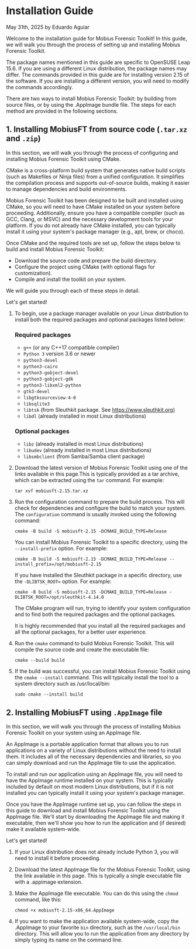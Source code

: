 # Installation Guide
May 31th, 2025 by Eduardo Aguiar


Welcome to the installation guide for Mobius Forensic Toolkit! In this
guide, we will walk you through the process of setting up and installing
Mobius Forensic Toolkit.

The package names mentioned in this guide are specific to OpenSUSE Leap
15.6. If you are using a different Linux distribution, the package names
may differ. The commands provided in this guide are for installing
version 2.15 of the software. If you are installing a different version,
you will need to modify the commands accordingly.

There are two ways to install Mobius Forensic Toolkit: by building from
source files, or by using the .AppImage bundle file. The steps for each
method are provided in the following sections.

## 1. Installing MobiusFT from source code (`.tar.xz` and `.zip`)

In this section, we will walk you through the process of configuring and
installing Mobius Forensic Toolkit using CMake.

CMake is a cross-platform build system that generates native build
scripts (such as Makefiles or Ninja files) from a unified configuration.
It simplifies the compilation process and supports out-of-source builds,
making it easier to manage dependencies and build environments.

Mobius Forensic Toolkit has been designed to be built and installed
using CMake, so you will need to have CMake installed on your system
before proceeding. Additionally, ensure you have a compatible compiler
(such as GCC, Clang, or MSVC) and the necessary development tools for
your platform. If you do not already have CMake installed, you can
typically install it using your system's package manager (e.g., apt,
brew, or choco).

Once CMake and the required tools are set up, follow the steps below to
build and install Mobius Forensic Toolkit:

-   Download the source code and prepare the build directory.
-   Configure the project using CMake (with optional flags for
    customization).
-   Compile and install the toolkit on your system.

We will guide you through each of these steps in detail.

Let's get started!

1.  To begin, use a package manager available on your Linux distribution
    to install both the required packages and optional packages listed
    below:

    ### Required packages

    -   `g++` (or any C++17 compatible compiler)
    -   `Python 3` version 3.6 or newer
    -   `python3-devel`
    -   `python3-cairo`
    -   `python3-gobject-devel`
    -   `python3-gobject-gdk`
    -   `python3-libxml2-python`
    -   `gtk3-devel`
    -   `libgtksourceview-4-0`
    -   `libsqlite3`
    -   `libtsk` (from Sleuthkit package. See
        [https://www.sleuthkit.org)](https://www.sleuthkit.org/sleuthkit)
    -   `libdl` (already installed in most Linux distributions)

    ### Optional packages

    -   `libz` (already installed in most Linux distributions)
    -   `libudev` (already installed in most Linux distributions)
    -   `libsmbclient` (from Samba/Samba client package)

2.  Download the latest version of Mobius Forensic Toolkit using one of
    the links available in this page.This is typically provided as a tar
    archive, which can be extracted using the `tar` command. For
    example:

        tar xvf mobiusft-2.15.tar.xz

3.  Run the configuration command to prepare the build process. This
    will check for dependencies and configure the build to match your
    system. The `configuration` command is usually invoked using the
    following command:

        cmake -B build -S mobiusft-2.15 -DCMAKE_BUILD_TYPE=Release

    You can install Mobius Forensic Toolkit to a specific directory,
    using the `--install-prefix` option. For example:

        cmake -B build -S mobiusft-2.15 -DCMAKE_BUILD_TYPE=Release --install_prefix=/opt/mobiusft-2.15

    If you have installed the Sleuthkit package in a specific directory,
    use the `-DLIBTSK_ROOT=` option. For example:

        cmake -B build -S mobiusft-2.15 -DCMAKE_BUILD_TYPE=Release -DLIBTSK_ROOT=/opt/sleuthkit-4.14.0

    The CMake program will run, trying to identify your system
    configuration and to find both the required packages and the
    optional packages.

    It is highly recommended that you install all the required packages
    and all the optional packages, for a better user experience.

4.  Run the `cmake` command to build Mobius Forensic Toolkit. This will
    compile the source code and create the executable file:

        cmake --build build

5.  If the build was successful, you can install Mobius Forensic Toolkit
    using the `cmake --install` command. This will typically install the
    tool to a system directory such as /usr/local/bin:

        sudo cmake --install build

## 2. Installing MobiusFT using `.AppImage` file

In this section, we will walk you through the process of installing
Mobius Forensic Toolkit on your system using an AppImage file.

An AppImage is a portable application format that allows you to run
applications on a variety of Linux distributions without the need to
install them. It includes all of the necessary dependencies and
libraries, so you can simply download and run the AppImage file to use
the application.

To install and run our application using an AppImage file, you will need
to have the AppImage runtime installed on your system. This is typically
included by default on most modern Linux distributions, but if it is not
installed you can typically install it using your system's package
manager.

Once you have the AppImage runtime set up, you can follow the steps in
this guide to download and install Mobius Forensic Toolkit using the
AppImage file. We'll start by downloading the AppImage file and making
it executable, then we'll show you how to run the application and (if
desired) make it available system-wide.

Let's get started!

1.  If your Linux distribution does not already include Python 3, you
    will need to install it before proceeding.

2.  Download the latest AppImage file for the Mobius Forensic Toolkit,
    using the link available in this page. This is typically a single
    executable file with a .appimage extension.

3.  Make the AppImage file executable. You can do this using the `chmod`
    command, like this:

        chmod +x mobiusft-2.15-x86_64.AppImage

4.  If you want to make the application available system-wide, copy the
    .AppImage to your favorite `bin` directory, such as the
    `/usr/local/bin` directory. This will allow you to run the
    application from any directory by simply typing its name on the
    command line.
